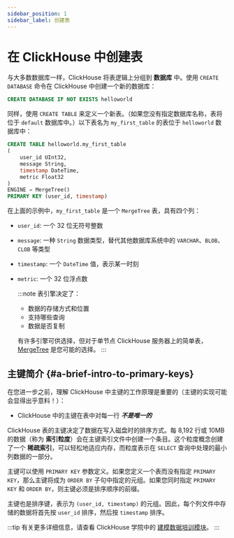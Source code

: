 ```yaml
---
sidebar_position: 1
sidebar_label: 创建表
---
```



# 在 ClickHouse 中创建表

与大多数数据库一样，ClickHouse 将表逻辑上分组到 **数据库** 中。使用 `CREATE DATABASE` 命令在 ClickHouse 中创建一个新的数据库：

  ```sql
  CREATE DATABASE IF NOT EXISTS helloworld
  ```

同样，使用 `CREATE TABLE` 来定义一个新表。（如果您没有指定数据库名称，表将位于 `default` 数据库中。）以下表名为 `my_first_table` 的表位于 `helloworld` 数据库中：

  ```sql
  CREATE TABLE helloworld.my_first_table
  (
      user_id UInt32,
      message String,
      timestamp DateTime,
      metric Float32
  )
  ENGINE = MergeTree()
  PRIMARY KEY (user_id, timestamp)
  ```

在上面的示例中，`my_first_table` 是一个 `MergeTree` 表，具有四个列：

- `user_id`:  一个 32 位无符号整数
- `message`: 一种 `String` 数据类型，替代其他数据库系统中的 `VARCHAR`、`BLOB`、`CLOB` 等类型
- `timestamp`: 一个 `DateTime` 值，表示某一时刻
- `metric`: 一个 32 位浮点数

  :::note
  表引擎决定了：
   - 数据的存储方式和位置
   - 支持哪些查询
   - 数据是否复制

  有许多引擎可供选择，但对于单节点 ClickHouse 服务器上的简单表，[MergeTree](/engines/table-engines/mergetree-family/mergetree.md) 是您可能的选择。
  :::

## 主键简介 {#a-brief-intro-to-primary-keys}

在您进一步之前，理解 ClickHouse 中主键的工作原理是重要的（主键的实现可能会显得出乎意料！）：

  - ClickHouse 中的主键在表中对每一行 **_不是唯一的_**

ClickHouse 表的主键决定了数据在写入磁盘时的排序方式。每 8,192 行或 10MB 的数据（称为 **索引粒度**）会在主键索引文件中创建一个条目。这个粒度概念创建了一个 **稀疏索引**，可以轻松地适应内存，而粒度表示在 `SELECT` 查询中处理的最小列数据的一部分。

主键可以使用 `PRIMARY KEY` 参数定义。如果您定义一个表而没有指定 `PRIMARY KEY`，那么主键将成为 `ORDER BY` 子句中指定的元组。如果您同时指定 `PRIMARY KEY` 和 `ORDER BY`，则主键必须是排序顺序的前缀。

主键也是排序键，表示为 `(user_id, timestamp)` 的元组。因此，每个列文件中存储的数据将首先按 `user_id` 排序，然后按 `timestamp` 排序。

:::tip
有关更多详细信息，请查看 ClickHouse 学院中的 [建模数据培训模块](https://learn.clickhouse.com/visitor_catalog_class/show/1328860/?utm_source=clickhouse&utm_medium=docs)。
:::
